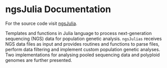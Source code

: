 # ngsJulia Documentation

For the source code visit [ngsJulia](https://github.com/mfumagalli/ngsJulia).

Templates and functions in Julia language to process next-generation sequencing (NGS) data for population genetic analysis.
`ngsJulias` receives NGS data files as input and provides routines and functions to parse files, perform data filtering and implement custom population genetic analyses.
Two implementations for analysing pooled sequencing data and polyploid genomes are further presented.

